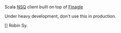 Scala [NSQ](http://bitly.github.io/nsq/) client built on top of [Finagle](https://github.com/twitter/finagle)

Under heavy development, don't use this in production.

[] Robin Sy.
